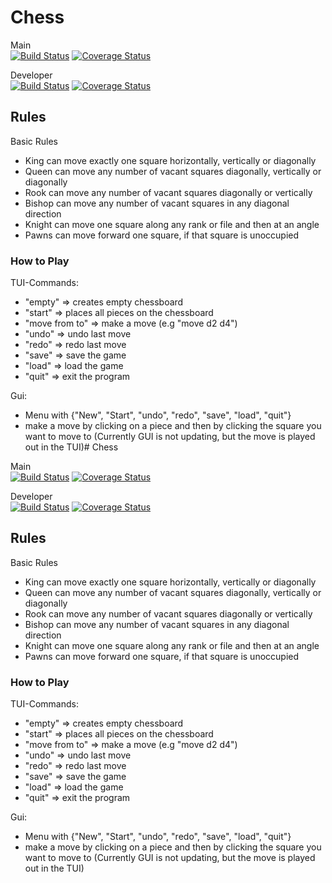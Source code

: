 # Chess

Main
\
[![Build Status](https://travis-ci.com/kugelest/chess.svg?branch=main&kill_cache=1)](https://travis-ci.com/kugelest/chess)
[![Coverage Status](https://coveralls.io/repos/github/kugelest/chess/badge.svg?branch=main&kill_cache=1)](https://coveralls.io/github/kugelest/chess?branch=main&kill_cache=1)

Developer
\
[![Build Status](https://travis-ci.com/kugelest/chess.svg?branch=developer&kill_cache=1)](https://travis-ci.com/kugelest/chess)
[![Coverage Status](https://coveralls.io/repos/github/kugelest/chess/badge.svg?branch=developer&kill_cache=1)](https://coveralls.io/github/kugelest/chess?branch=developer&kill_cache=1)

## Rules

Basic Rules
- King can move exactly one square horizontally, vertically or diagonally
- Queen can move any number of vacant squares diagonally, vertically or diagonally
- Rook can move any number of vacant squares diagonally or vertically
- Bishop can move any number of vacant squares in any diagonal direction
- Knight can move one square along any rank or file and then at an angle
- Pawns can move forward one square, if that square is unoccupied

### How to Play

TUI-Commands:
- "empty"           => creates empty chessboard
- "start"           => places all pieces on the chessboard
- "move from to"    => make a move (e.g "move d2 d4")
- "undo"            => undo last move
- "redo"            => redo last move
- "save"            => save the game
- "load"            => load the game
- "quit"            => exit the program

Gui:
- Menu with {"New", "Start", "undo", "redo", "save", "load", "quit"}
- make a move by clicking on a piece and then by clicking the square you want to move to
  (Currently GUI is not updating, but the move is played out in the TUI)# Chess

Main
\
[![Build Status](https://travis-ci.com/kugelest/chess.svg?branch=main&kill_cache=1)](https://travis-ci.com/kugelest/chess)
[![Coverage Status](https://coveralls.io/repos/github/kugelest/chess/badge.svg?branch=main&kill_cache=1)](https://coveralls.io/github/kugelest/chess?branch=main&kill_cache=1)

Developer
\
[![Build Status](https://travis-ci.com/kugelest/chess.svg?branch=developer&kill_cache=1)](https://travis-ci.com/kugelest/chess)
[![Coverage Status](https://coveralls.io/repos/github/kugelest/chess/badge.svg?branch=developer&kill_cache=1)](https://coveralls.io/github/kugelest/chess?branch=developer&kill_cache=1)

## Rules

Basic Rules
- King can move exactly one square horizontally, vertically or diagonally
- Queen can move any number of vacant squares diagonally, vertically or diagonally
- Rook can move any number of vacant squares diagonally or vertically
- Bishop can move any number of vacant squares in any diagonal direction
- Knight can move one square along any rank or file and then at an angle
- Pawns can move forward one square, if that square is unoccupied

### How to Play

TUI-Commands:
- "empty"           => creates empty chessboard
- "start"           => places all pieces on the chessboard
- "move from to"    => make a move (e.g "move d2 d4")
- "undo"            => undo last move
- "redo"            => redo last move
- "save"            => save the game
- "load"            => load the game
- "quit"            => exit the program

Gui:
- Menu with {"New", "Start", "undo", "redo", "save", "load", "quit"}
- make a move by clicking on a piece and then by clicking the square you want to move to
  (Currently GUI is not updating, but the move is played out in the TUI)